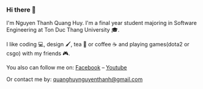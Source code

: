 ### Hi there 👋

I'm Nguyen Thanh Quang Huy. I'm a final year student majoring in Software Engineering at Ton Duc Thang University :mortar_board:.

I like coding :computer:, design 🖌️, tea :tea: or coffee :coffee: and playing games(dota2 or csgo) with my friends :video_game:.

You also can follow me on: [Facebook](https://www.facebook.com/quanghuy.nguyenthanh/) – [Youtube](https://www.youtube.com/channel/UCQJWbEBqbdfPU8rrEf9spdQ)

Or contact me by: [quanghuynguyenthanh@gmail.com](mailto:quanghuynguyenthanh@gmail.com)
